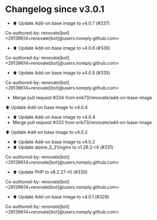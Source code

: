 # Changelog since v3.0.1
- ⬆️ Update Add-on base image to v4.0.7 (#337)

Co-authored-by: renovate[bot] <29139614+renovate[bot]@users.noreply.github.com> 
- ⬆️ Update Add-on base image to v4.0.6 (#336)

Co-authored-by: renovate[bot] <29139614+renovate[bot]@users.noreply.github.com> 
- ⬆️ Update Add-on base image to v4.0.5 (#335)

Co-authored-by: renovate[bot] <29139614+renovate[bot]@users.noreply.github.com> 
- Merge pull request #334 from erik73/renovate/add-on-base-image

⬆️ Update Add-on base image to v4.0.4 
- ⬆️ Update Add-on base image to v4.0.4 
- Merge pull request #332 from erik73/renovate/add-on-base-image

⬆️ Update Add-on base image to v4.0.2 
- ⬆️ Update Add-on base image to v4.0.2 
- ⬆️ Update alpine_3_21/nginx to v1.26.2-r4 (#331)

Co-authored-by: renovate[bot] <29139614+renovate[bot]@users.noreply.github.com> 
- ⬆️ Update PHP to v8.2.27-r0 (#330)

Co-authored-by: renovate[bot] <29139614+renovate[bot]@users.noreply.github.com> 
- ⬆️ Update Add-on base image to v4.0.1 (#329)

Co-authored-by: renovate[bot] <29139614+renovate[bot]@users.noreply.github.com> 
